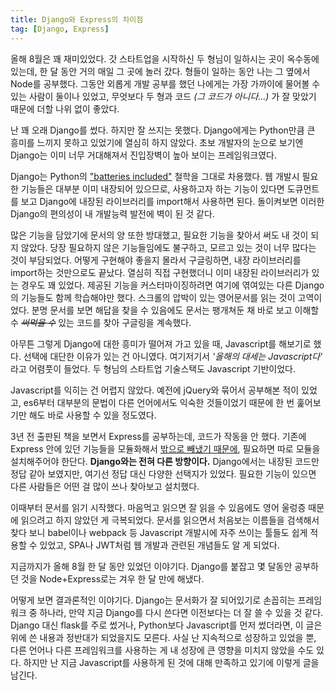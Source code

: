 ```yaml
---
title: Django와 Express의 차이점
tag: [Django, Express]
---
```

올해 8월은 꽤 재미있었다. 갓 스타트업을 시작하신 두 형님이 일하시는 곳이 옥수동에 있는데, 한 달 동안 거의 매일 그 곳에 놀러 갔다. 형들이 일하는 동안 나는 그 옆에서 Node를 공부했다. 그동안 외롭게 개발 공부를 했던 나에게는 가장 가까이에 물어볼 수 있는 사람이 둘이나 있었고, 무엇보다 두 형과 코드 *(그 코드가 아니다...)* 가 잘 맞았기 때문에 더할 나위 없이 좋았다.

난 꽤 오래 Django를 썼다. 하지만 잘 쓰지는 못했다. Django에게는 Python만큼 큰 흥미를 느끼지 못하고 있었기에 열심히 하지 않았다. 초보 개발자의 눈으로 보기엔 Django는 이미 너무 거대해져서 진입장벽이 높아 보이는 프레임워크였다.

Django는 Python의 ["batteries included"](https://docs.python.org/3/tutorial/stdlib.html#tut-batteries-included) 철학을 그대로 차용했다. 웹 개발시 필요한 기능들은 대부분 이미 내장되어 있으므로, 사용하고자 하는 기능이 있다면 도큐먼트를 보고 Django에 내장된 라이브러리를 import해서 사용하면 된다. 돌이켜보면 이러한 Django의 편의성이 내 개발능력 발전에 벽이 된 것 같다.

많은 기능을 담았기에 문서의 양 또한 방대했고, 필요한 기능을 찾아서 써도 내 것이 되지 않았다. 당장 필요하지 않은 기능들임에도 불구하고, 모르고 있는 것이 너무 많다는 것이 부담되었다. 어떻게 구현해야 좋을지 몰라서 구글링하면, 내장 라이브러리를 import하는 것만으로도 끝났다. 열심히 직접 구현했더니 이미 내장된 라이브러리가 있는 경우도 꽤 있었다. 제공된 기능을 커스터마이징하려면 여기에 엮여있는 다른 Django의 기능들도 함께 학습해야만 했다. 스크롤의 압박이 있는 영어문서를 읽는 것이 고역이었다. 분명 문서를 보면 해답을 찾을 수 있음에도 문서는 팽개쳐둔 채 바로 보고 이해할 수 *~~써먹을 수~~* 있는 코드를 찾아 구글링을 계속했다.

아무튼 그렇게 Django에 대한 흥미가 떨어져 가고 있을 때, Javascript를 해보기로 했다. 선택에 대단한 이유가 있는 건 아니였다. 여기저기서 *'올해의 대세는 Javascript다'* 라고 어렴풋이 들었다. 두 형님의 스타트업 기술스택도 Javascript 기반이었다.

Javascript를 익히는 건 어렵지 않았다. 예전에 jQuery와 묶어서 공부해본 적이 있었고, es6부터 대부분의 문법이 다른 언어에서도 익숙한 것들이었기 때문에 한 번 훑어보기만 해도 바로 사용할 수 있을 정도였다.

3년 전 출판된 책을 보면서 Express를 공부하는데, 코드가 작동을 안 했다. 기존에 Express 안에 있던 기능들을 모듈화해서 [밖으로 빼냈기 때문에](https://expressjs.com/en/guide/migrating-4.html), 필요하면 따로 모듈을 설치해주어야 한단다. **Django와는 전혀 다른 방향이다.** Django에서는 내장된 코드만 정답 같아 보였지만, 여기선 정답 대신 다양한 선택지가 있었다. 필요한 기능이 있으면 다른 사람들은 어떤 걸 많이 쓰나 찾아보고 설치했다.

이때부터 문서를 읽기 시작했다. 마음먹고 읽으면 잘 읽을 수 있음에도 영어 울렁증 때문에 읽으려고 하지 않았던 게 극복되었다. 문서를 읽으면서 처음보는 이름들을 검색해서 찾다 보니 babel이나 webpack 등 Javascript 개발시에 자주 쓰이는 툴들도 쉽게 적용할 수 있었고, SPA나 JWT처럼 웹 개발과 관련된 개념들도 알 게 되었다.

지금까지가 올해 8월 한 달 동안 있었던 이야기다. Django를 붙잡고 몇 달동안 공부하던 것을 Node+Express로는 겨우 한 달 만에 해냈다.

어떻게 보면 결과론적인 이야기다. Django는 문서화가 잘 되어있기로 손꼽히는 프레임워크 중 하나라, 만약 지금 Django를 다시 쓴다면 이전보다는 더 잘 쓸 수 있을 것 같다. Django 대신 flask를 주로 썼거나, Python보다 Javascript를 먼저 썼더라면, 이 글은 위에 쓴 내용과 정반대가 되었을지도 모른다. 사실 난 지속적으로 성장하고 있었을 뿐, 다른 언어나 다른 프레임워크를 사용하는 게 내 성장에 큰 영향을 미치지 않았을 수도 있다. 하지만 난 지금 Javascript를 사용하게 된 것에 대해 만족하고 있기에 이렇게 글을 남긴다.
